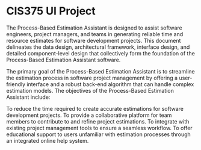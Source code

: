 # CIS375 UI Project

The Process-Based Estimation Assistant is designed to assist software engineers, project managers, and teams in generating reliable time and resource estimates for software development projects. This document delineates the data design, architectural framework, interface design, and detailed component-level design that collectively form the foundation of the Process-Based Estimation Assistant software.


The primary goal of the Process-Based Estimation Assistant is to streamline the estimation process in software project management by offering a user-friendly interface and a robust back-end algorithm that can handle complex estimation models. The objectives of the Process-Based Estimation Assistant include:

To reduce the time required to create accurate estimations for software development projects.
To provide a collaborative platform for team members to contribute to and refine project estimations.
To integrate with existing project management tools to ensure a seamless workflow.
To offer educational support to users unfamiliar with estimation processes through an integrated online help system.



